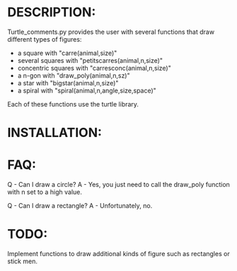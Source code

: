 DESCRIPTION:
===========
Turtle_comments.py provides the user with several functions that draw different types of figures:

* a square with "carre(animal,size)" 
* several squares with "petitscarres(animal,n,size)"
* concentric squares with "carresconc(animal,n,size)"
* a n-gon with "draw_poly(animal,n,sz)"
* a star with "bigstar(animal,n,size)"
* a spiral with "spiral(animal,n,angle,size,space)"

Each of these functions use the turtle library.

INSTALLATION:
============

FAQ:
===
Q - Can I draw a circle?
A - Yes, you just need to call the draw_poly function with n set to a high value.

Q - Can I draw a rectangle?
A - Unfortunately, no.

TODO:
====
Implement functions to draw additional kinds of figure such as rectangles or stick men.
